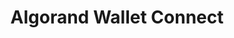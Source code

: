 ---
title: "Algorand Wallet Connect"
description: "This documentation introduces to you to Algorand WalletConnect, an open protocol to communicate securely between Wallets and Dapps, and briefly guides you towards your first step in setting up your own dApp or Wallet."
type: "tutorial"
category: "Algorand Wallet"
difficulty: "Basic"
summary: "Learn about WalletConnect and what it does"
file_path: ""
image: "https://assets-global.website-files.com/5e39e095596498a8b9624af1/5ffca6e3e0d8ad9231cc2af6_Portfolio-course---final.png"
link: "https://docs.walletconnect.com/"
status: "open"
---